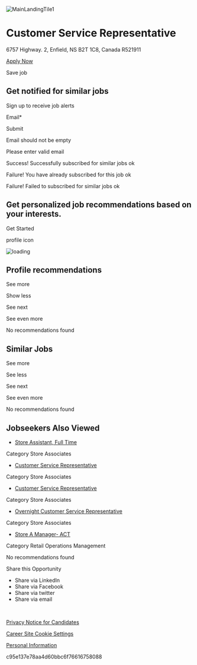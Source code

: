 ![MainLandingTile1](https://cdn.phenompeople.com/CareerConnectResources/prod/CIKCGLOBAL/images/MainLandingTile1-1611327356422.jpg)

# Customer Service Representative

6757 Highway. 2, Enfield, NS B2T 1C8, Canada
R521911


[Apply Now](https://workwithus.circlek.com/global/en/hvhapply?jobSeqNo=CIKCGLOBALR521911EXTERNALENGLOBAL)

Save job

## Get notified for similar jobs

Sign up to receive job alerts

Email\*


Submit

Email should not be empty

Please enter valid email


Success! Successfully subscribed for similar jobs ok

Failure! You have already subscribed for this job ok

Failure! Failed to subscribed for similar jobs ok


## Get personalized job recommendations based on your interests.

Get Started

profile icon

![loading](https://cdn.phenompeople.com/CareerConnectResources/CIKCGLOBAL/en_global/desktop/assets/images/loader.gif)

## Profile recommendations

See more


Show less

See next

See even more


No recommendations found


## Similar Jobs

See more


See less

See next

See even more


No recommendations found


## Jobseekers Also Viewed

- [Store Assistant, Full Time](https://workwithus.circlek.com/global/en/job/R437408/Store-Assistant-Full-Time)

Category
Store Associates


- [Customer Service Representative](https://workwithus.circlek.com/global/en/job/R521833/Customer-Service-Representative)

Category
Store Associates


- [Customer Service Representative](https://workwithus.circlek.com/global/en/job/R521150/Customer-Service-Representative)

Category
Store Associates


- [Overnight Customer Service Representative](https://workwithus.circlek.com/global/en/job/R518887/Overnight-Customer-Service-Representative)

Category
Store Associates


- [Store A Manager- ACT](https://workwithus.circlek.com/global/en/job/R521044/Store-A-Manager-ACT)

Category
Retail Operations Management



No recommendations found


Share this Opportunity


- Share via LinkedIn
- Share via Facebook
- Share via twitter
- Share via email

​​​​​​​

[Privacy Notice for Candidates](https://workwithus.circlek.com/global/en/privacy-notice-for-international-candidates)

[Career Site Cookie Settings](https://workwithus.circlek.com/global/en/cookiesettings "")

[Personal Information](https://workwithus.circlek.com/global/en/emailpersonalinfo "")

c95e137e78aa4d60bbc6f76616758088